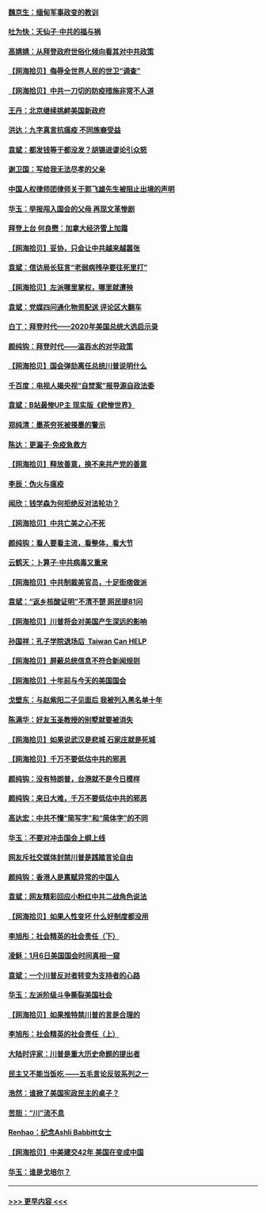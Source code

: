 #### [魏京生：缅甸军事政变的教训](../pages/nsc993/n12732470.md?t=02041901) 
#### [吐为快：天仙子·中共的福与祸](../pages/nsc993/n12732165.md?t=02041901) 
#### [高婧婧：从拜登政府世俗化倾向看其对中共政策](../pages/nsc993/n12730028.md?t=02041901) 
#### [【网海拾贝】侮辱全世界人民的世卫“调查”](../pages/nsc993/n12727884.md?t=02041901) 
#### [【网海拾贝】中共一刀切的防疫措施非常不人道](../pages/nsc993/n12724879.md?t=02041901) 
#### [王丹：北京继续挑衅美国新政府](../pages/nsc993/n12722456.md?t=02041901) 
#### [洪达：九字真言抗瘟疫 不同族裔受益](../pages/nsc993/n12722448.md?t=02041901) 
#### [袁斌：都发钱等于都没发？胡锡进谬论引众怒](../pages/nsc993/n12722393.md?t=02041901) 
#### [谢卫国：写给我无法尽孝的父亲](../pages/nsc993/n12720325.md?t=02041901) 
#### [中国人权律师团律师关于郭飞雄先生被阻止出境的声明](../pages/nsc993/n12720203.md?t=02041901) 
#### [华玉：举报闯入国会的父母 再现文革惨剧](../pages/nsc993/n12719070.md?t=02041901) 
#### [拜登上台 何良懋：加拿大经济雪上加霜](../pages/nsc993/n12718943.md?t=02041901) 
#### [【网海拾贝】妥协，只会让中共越来越嚣张](../pages/nsc993/n12717392.md?t=02041901) 
#### [袁斌：信访局长狂言“老弱病残孕要往死里打”](../pages/nsc993/n12717343.md?t=02041901) 
#### [【网海拾贝】左派哪里掌权，哪里就遭殃](../pages/nsc993/n12715009.md?t=02041901) 
#### [袁斌：党媒四问通化物资配送 评论区大翻车](../pages/nsc993/n12714950.md?t=02041901) 
#### [白丁：拜登时代——2020年美国总统大选启示录](../pages/nsc993/n12714920.md?t=02041901) 
#### [颜纯钩：拜登时代——温吞水的对华政策](../pages/nsc993/n12713245.md?t=02041901) 
#### [【网海拾贝】国会弹劾离任总统川普说明什么](../pages/nsc993/n12712816.md?t=02041901) 
#### [千百度：电视人揭央视“自焚案”报导源自政法委](../pages/nsc993/n12709760.md?t=02041901) 
#### [袁斌：B站最惨UP主 现实版《悲惨世界》](../pages/nsc993/n12709686.md?t=02041901) 
#### [郑纯清：墨茶穷死被搽墨的警示](../pages/nsc993/n12709262.md?t=02041901) 
#### [陈达：更漏子·免疫急救方](../pages/nsc993/n12709244.md?t=02041901) 
#### [【网海拾贝】释放善意，换不来共产党的善意](../pages/nsc993/n12708361.md?t=02041901) 
#### [李辰：伪火与瘟疫](../pages/nsc993/n12707981.md?t=02041901) 
#### [闻欣：钱学森为何拒绝反对法轮功？](../pages/nsc993/n12707407.md?t=02041901) 
#### [【网海拾贝】中共亡美之心不死](../pages/nsc993/n12707621.md?t=02041901) 
#### [颜纯钩：看人要看主流，看整体，看大节](../pages/nsc993/n12707536.md?t=02041901) 
#### [云鹤天：卜算子‧中共病毒又重来](../pages/nsc993/n12707408.md?t=02041901) 
#### [【网海拾贝】中共制裁美官员，十足街痞做派](../pages/nsc993/n12705115.md?t=02041901) 
#### [袁斌：“返乡核酸证明”不清不楚 网民提81问](../pages/nsc993/n12704982.md?t=02041901) 
#### [【网海拾贝】川普将会对美国产生深远的影响](../pages/nsc993/n12703045.md?t=02041901) 
#### [孙国祥：孔子学院退场后  Taiwan Can HELP](../pages/nsc993/n12702430.md?t=02041901) 
#### [【网海拾贝】屏蔽总统信息不符合新闻规则](../pages/nsc993/n12699998.md?t=02041901) 
#### [【网海拾贝】十年前与今天的美国国会](../pages/nsc993/n12696993.md?t=02041901) 
#### [戈壁东：与赵紫阳二子见面后 我被列入黑名单十年](../pages/nsc993/n12696215.md?t=02041901) 
#### [陈满华：好友玉圣教授的别墅就要被消失](../pages/nsc993/n12695411.md?t=02041901) 
#### [【网海拾贝】如果说武汉是悲城 石家庄就是死城](../pages/nsc993/n12694589.md?t=02041901) 
#### [【网海拾贝】千万不要低估中共的邪恶](../pages/nsc993/n12692771.md?t=02041901) 
#### [颜纯钩：没有特朗普，台港就不是今日模样](../pages/nsc993/n12692678.md?t=02041901) 
#### [颜纯钩：来日大难，千万不要低估中共的邪恶](../pages/nsc993/n12692080.md?t=02041901) 
#### [高达宏：中共不懂“简写字”和“简体字”的不同](../pages/nsc993/n12692068.md?t=02041901) 
#### [华玉：不要对冲击国会上纲上线](../pages/nsc993/n12689948.md?t=02041901) 
#### [网友斥社交媒体封禁川普是践踏言论自由](../pages/nsc993/n12687482.md?t=02041901) 
#### [颜纯钩：香港人是禀赋异常的中国人](../pages/nsc993/n12685142.md?t=02041901) 
#### [袁斌：网友精彩回应小粉红中共二战角色说法](../pages/nsc993/n12684994.md?t=02041901) 
#### [【网海拾贝】如果人性变坏 什么好制度都没用](../pages/nsc993/n12683000.md?t=02041901) 
#### [李旭彤：社会精英的社会责任（下）](../pages/nsc993/n12680604.md?t=02041901) 
#### [凌稣：1月6日美国国会时间真相一窥](../pages/nsc993/n12682780.md?t=02041901) 
#### [袁斌：一个川普反对者转变为支持者的心路](../pages/nsc993/n12682700.md?t=02041901) 
#### [华玉：左派阶级斗争撕裂美国社会](../pages/nsc993/n12681226.md?t=02041901) 
#### [【网海拾贝】如果推特禁川普的言是合理的](../pages/nsc993/n12681232.md?t=02041901) 
#### [李旭彤：社会精英的社会责任（上）](../pages/nsc993/n12680501.md?t=02041901) 
#### [大陆时评家：川普是重大历史命题的提出者](../pages/nsc993/n12679904.md?t=02041901) 
#### [民主又不能当饭吃 ——五毛言论反驳系列之一](../pages/nsc993/n12679877.md?t=02041901) 
#### [浩然：谁掀了美国宪政民主的桌子？](../pages/nsc993/n12679850.md?t=02041901) 
#### [苦胆：“川”流不息](../pages/nsc993/n12678388.md?t=02041901) 
#### [Renhao：纪念Ashli Babbitt女士](../pages/nsc993/n12678359.md?t=02041901) 
#### [【网海拾贝】中美建交42年 美国在变成中国](../pages/nsc993/n12678324.md?t=02041901) 
#### [华玉：谁是戈培尔？](../pages/nsc993/n12677515.md?t=02041901) 

----
#### [ >>> 更早内容 <<< ](../indexes/nsc993-earlier.md)
